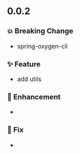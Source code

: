 ## 0.0.2

### 💥 Breaking Change

- spring-oxygen-cli

### ✨ Feature

- add utils

### 🎨 Enhancement

- 

### 🐛 Fix

- 
